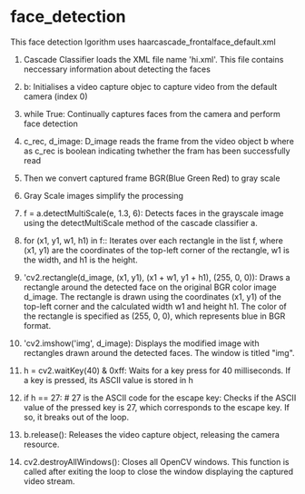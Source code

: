 # face_detection
This face detection lgorithm uses haarcascade_frontalface_default.xml

1. Cascade Classifier loads the XML file name 'hi.xml'. This file contains neccessary information about detecting the faces 

2. b: Initialises a video capture objec to capture video  from the default camera (index 0)

3. while True: Continually captures faces from the camera and perform face detection

5. c_rec, d_image: D_image reads the frame from the video object b where as c_rec is boolean indicating twhether the fram has been successfully read

6. Then we convert captured frame BGR(Blue Green Red) to gray scale

7. Gray Scale images simplify the processing

8. f = a.detectMultiScale(e, 1.3, 6): Detects faces in the grayscale image using the detectMultiScale method of the cascade classifier a.

9. for (x1, y1, w1, h1) in f:: Iterates over each rectangle in the list f, where (x1, y1) are the coordinates of the top-left corner of the rectangle, w1 is the width, and h1 is the height.

10. 'cv2.rectangle(d_image, (x1, y1), (x1 + w1, y1 + h1), (255, 0, 0)): Draws a rectangle around the detected face on the original BGR color image d_image. The rectangle is drawn using the coordinates (x1, y1) of the top-left corner and the calculated width w1 and height h1. The color of the rectangle is specified as (255, 0, 0), which represents blue in BGR format.

11. 'cv2.imshow('img', d_image): Displays the modified image with rectangles drawn around the detected faces. The window is titled "img".

12. h = cv2.waitKey(40) & 0xff: Waits for a key press for 40 milliseconds. If a key is pressed, its ASCII value is stored in h

13. if h == 27: # 27 is the ASCII code for the escape key: Checks if the ASCII value of the pressed key is 27, which corresponds to the escape key. If so, it breaks out of the loop.

14. b.release(): Releases the video capture object, releasing the camera resource.

15. cv2.destroyAllWindows(): Closes all OpenCV windows. This function is called after exiting the loop to close the window displaying the captured video stream.